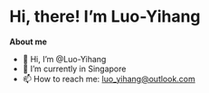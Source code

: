   # Hi, there!  I’m Luo-Yihang

**About me**
- 👋 Hi, I’m @Luo-Yihang
- 🌱 I’m currently in Singapore
- 📫 How to reach me: luo_yihang@outlook.com

<!-- <div style="display: flex; flex-direction: row; justify-content: space-between">
<a href="https://github.com/Luo-Yihang">
  <img src="https://github-readme-stats.vercel.app/api?username=Luo-Yihang&show_icons=true&theme=dark" />
</a>
<a href="https://github.com/Luo-Yihang">
  <img src="https://github-readme-stats.vercel.app/api/top-langs/?username=Luo-Yihang&layout=compact&theme=dark" />
</a>
</div>
 -->
